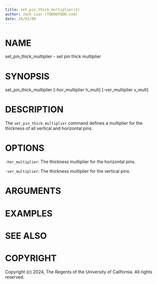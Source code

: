 ```yaml
---
title: set_pin_thick_multiplier(2)
author: Jack Luar (TODO@TODO.com)
date: 24/01/09
---
```


# NAME

set_pin_thick_multiplier - set pin thick multiplier

# SYNOPSIS

set_pin_thick_multiplier 
    [-hor_multiplier h_mult]
    [-ver_multiplier v_mult]


# DESCRIPTION

The `set_pin_thick_multiplier` command defines a multiplier for the thickness of all
vertical and horizontal pins.

# OPTIONS

`-hor_multiplier`:  The thickness multiplier for the horizontal pins.

`-ver_multiplier`:  The thickness multiplier for the vertical pins.

# ARGUMENTS

# EXAMPLES

# SEE ALSO

# COPYRIGHT

Copyright (c) 2024, The Regents of the University of California. All rights reserved.
